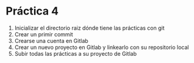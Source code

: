 # Práctica 4

 1. Inicializar el directorio raiz dónde tiene las prácticas con git
 2. Crear un primir commit
 3. Crearse una cuenta en Gitlab
 4. Crear un nuevo proyecto en Gitlab y linkearlo con su repositorio local
 5. Subir todas las prácticas a su proyecto de Gitlab
